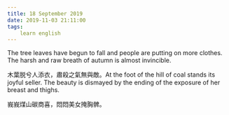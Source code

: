 ```yaml
---
title: 18 September 2019
date: 2019-11-03 21:11:00
tags:
    learn english
---
```

The tree leaves have begun to fall and
people are putting on more clothes. The harsh and raw breath of autumn is
almost invincible. 

木葉脱兮人添衣，肅殺之氣無與敵。At the foot of the hill of coal stands its
joyful seller. The beauty is dismayed by the ending of the exposure of her
breast and thighs.  

峩峩煤山碳商喜，悶悶美女掩胸髀。